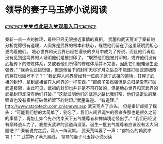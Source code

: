 # 领导的妻子马玉婷小说阅读

### <a href="http://www.baidu.com/link?url=ok3_Ml5QdPpOWDUDT8PseJcBKYiYUthhvs1MDf_XWaxIqoOiiz3h9rK40scs4rg4&wd">👉👉👉♥♥点此进入♥观看入口👈👉👉</a>


 秦斩一点一点的推理，最终已经无限接近事情的真相。
    武曌和武天荒听了秦斩的分析觉得很有道理，人间界是武界的根本和核心，既然他们留在了这里证明武祖心更向着他们。
    地心世界和天武界已经在漫长的岁月中成为了传说，而且他们再也没有见到这两界的人证明他们是被封印了。
    “既然他们是被封印的，或许他们没有武祖传下的修炼体系，又或者他们所得的修炼体系并不完善，因此它们很难诞生至强者。”
    “我承认武祖很强，但是他留下的封印无尽岁月之后总不能连打破武道极限的存在也破坏不了？”
    “我记得人间界曾经有一位疯子掀了武祖的道场，打碎了武祖的封印，拿到武祖留在人间界的一样东西。”
    “那疯子虽然强但是总归是没有打破武道极限，由此可见，武祖的封印也并非是不可打破的，但是地心世界和天武界的武祖封印却没有他们打破。”
    “这就证明他们的武道之路比我们窄，他们说诞生的至强者也没有资格打破武祖留下的封印。”武曌说道。
    “有道理。”
    http://www.starptech.com.cn/snews.asp
    武天荒点了点头。
    但是秦斩却摇了摇头：
    “可能我们想的太简单了，别忘了，我们人间界诞生的强者多那也是很久之前的事情了，再加上如今先帝约束天下五气境尊者和神仙境老怪出手。”
    “我们已经没有巅峰战斗力了，我想天武界的武道再没落，诞生一批五气境尊者应该没有太大问题吧？”
    秦斩说完之后，两人一阵沉默。
    武天荒叫嚣了一声：“都特么的赖武冲霄！”
    “”
    武曌听了满头黑线。
领导的妻子马玉婷小说阅读

